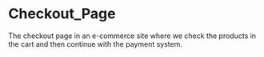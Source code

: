 # Checkout_Page
The checkout page in an e-commerce site where we check the products in the cart and then continue with the payment system.
